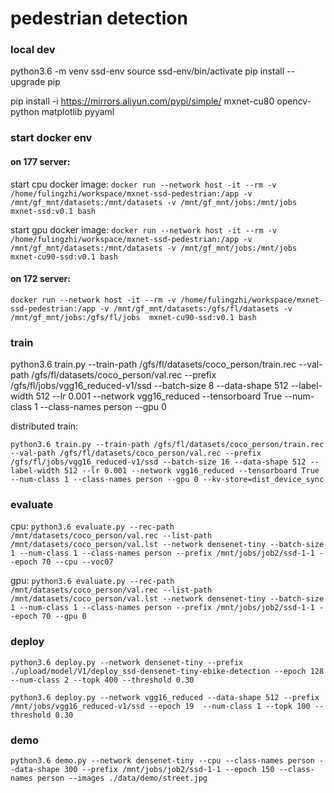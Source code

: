 # pedestrian detection

### local dev

python3.6 -m venv ssd-env
source ssd-env/bin/activate
pip install --upgrade pip

pip install -i https://mirrors.aliyun.com/pypi/simple/ mxnet-cu80 opencv-python matplotlib pyyaml

### start docker env

#### on 177 server:
start cpu docker image:
`docker run --network host -it --rm -v /home/fulingzhi/workspace/mxnet-ssd-pedestrian:/app -v /mnt/gf_mnt/datasets:/mnt/datasets -v /mnt/gf_mnt/jobs:/mnt/jobs mxnet-ssd:v0.1 bash`

start gpu docker image:
`docker run --network host -it --rm -v /home/fulingzhi/workspace/mxnet-ssd-pedestrian:/app -v /mnt/gf_mnt/datasets:/mnt/datasets -v /mnt/gf_mnt/jobs:/mnt/jobs  mxnet-cu90-ssd:v0.1 bash`

#### on 172 server:
`docker run --network host -it --rm -v /home/fulingzhi/workspace/mxnet-ssd-pedestrian:/app -v /mnt/gf_mnt/datasets:/gfs/fl/datasets -v /mnt/gf_mnt/jobs:/gfs/fl/jobs  mxnet-cu90-ssd:v0.1 bash`

### train

python3.6 train.py --train-path /gfs/fl/datasets/coco_person/train.rec --val-path /gfs/fl/datasets/coco_person/val.rec --prefix /gfs/fl/jobs/vgg16_reduced-v1/ssd --batch-size 8 --data-shape 512 --label-width 512 --lr 0.001 --network vgg16_reduced --tensorboard True --num-class 1 --class-names person --gpu 0

distributed train:

```
python3.6 train.py --train-path /gfs/fl/datasets/coco_person/train.rec --val-path /gfs/fl/datasets/coco_person/val.rec --prefix /gfs/fl/jobs/vgg16_reduced-v1/ssd --batch-size 16 --data-shape 512 --label-width 512 --lr 0.001 --network vgg16_reduced --tensorboard True --num-class 1 --class-names person --gpu 0 --kv-store=dist_device_sync
```

### evaluate

cpu:
`python3.6 evaluate.py --rec-path /mnt/datasets/coco_person/val.rec --list-path /mnt/datasets/coco_person/val.lst --network densenet-tiny --batch-size 1 --num-class 1 --class-names person --prefix /mnt/jobs/job2/ssd-1-1 --epoch 70 --cpu --voc07`

gpu:
`python3.6 evaluate.py --rec-path /mnt/datasets/coco_person/val.rec --list-path /mnt/datasets/coco_person/val.lst --network densenet-tiny --batch-size 1 --num-class 1 --class-names person --prefix /mnt/jobs/job2/ssd-1-1 --epoch 70 --gpu 0`


### deploy

`python3.6 deploy.py --network densenet-tiny --prefix ./upload/model/V1/deploy_ssd-densenet-tiny-ebike-detection --epoch 128  --num-class 2 --topk 400 --threshold 0.30`

`python3.6 deploy.py --network vgg16_reduced --data-shape 512 --prefix /mnt/jobs/vgg16_reduced-v1/ssd --epoch 19  --num-class 1 --topk 100 --threshold 0.30`


### demo

`python3.6 demo.py --network densenet-tiny --cpu --class-names person --data-shape 300 --prefix /mnt/jobs/job2/ssd-1-1 --epoch 150 --class-names person --images ./data/demo/street.jpg`
